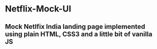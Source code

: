 # Netflix-Mock-UI

## Mock Netlfix India landing page implemented using plain HTML, CSS3 and a little bit of vanilla JS
